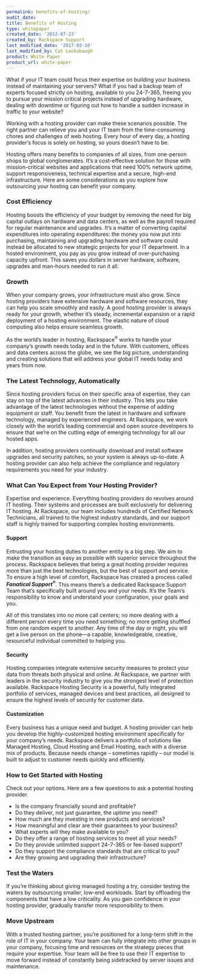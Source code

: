 ```yaml
---
permalink: benefits-of-hosting/
audit_date:
title: Benefits of Hosting
type: whitepaper
created_date: '2012-07-23'
created_by: Rackspace Support
last_modified_date: '2017-03-10'
last_modified_by: Cat Lookabaugh
product: White Paper
product_url: white-paper
---
```


What if your IT team could focus their expertise on building your
business instead of maintaining your servers? What if you had a backup
team of experts focused strictly on hosting, available to you 24-7-365,
freeing you to pursue your mission critical projects instead of
upgrading hardware, dealing with downtime or figuring out how to handle
a sudden increase in traffic to your website?

Working with a hosting provider can make these scenarios possible. The
right partner can relieve you and your IT team from the time-consuming
chores and challenges of web hosting. Every hour of every day, a hosting
provider’s focus is solely on hosting, so yours doesn’t have to be.

Hosting offers many benefits to companies of all sizes, from one-person
shops to global conglomerates. It’s a cost-effective solution for those
with mission-critical websites and applications that need 100% network
uptime, support responsiveness, technical expertise and a secure,
high-end infrastructure. Here are some considerations as you explore how
outsourcing your hosting can benefit your company.

### Cost Efficiency

Hosting boosts the efficiency of your budget by removing the need for
big capital outlays on hardware and data centers, as well as the payroll
required for regular maintenance and upgrades. It’s a matter of
converting capital expenditures into operating expenditures: the money
you now put into purchasing, maintaining and upgrading hardware and
software could instead be allocated to new strategic projects for your
IT department. In a hosted environment, you pay as you grow instead of
over-purchasing capacity upfront. This saves you dollars in server
hardware, software, upgrades and man-hours needed to run it all.

### Growth

When your company grows, your infrastructure must also grow. Since
hosting providers have extensive hardware and software resources, they
can help you scale smoothly and easily. A good hosting provider is
always ready for your growth, whether it’s steady, incremental expansion
or a rapid deployment of a hosting environment. The elastic nature of
cloud computing also helps ensure seamless growth.

As the world’s leader in hosting, Rackspace<sup>&reg;</sup> works to handle
your company’s growth needs today and in the future. With customers, offices
and data centers across the globe, we see the big picture, understanding
and creating solutions that will address your global IT needs today and
years from now.

### The Latest Technology, Automatically

Since hosting providers focus on their specific area of expertise, they
can stay on top of the latest advances in their industry. This lets you
take advantage of the latest technologies without the expense of adding
equipment or staff. You benefit from the latest in hardware and software
technology, managed by experienced engineers. At Rackspace, we work
closely with the world’s leading commercial and open source developers
to ensure that we’re on the cutting edge of emerging technology for all
our hosted apps.

In addition, hosting providers continually download and install software
upgrades and security patches, so your system is always up-to-date. A
hosting provider can also help achieve the compliance and regulatory
requirements you need for your industry.

### What Can You Expect from Your Hosting Provider?

Expertise and experience. Everything hosting providers do revolves
around IT hosting. Their systems and processes are built exclusively for
delivering IT hosting. At Rackspace, our team includes hundreds of
Certified Network Technicians, all trained to the highest industry
standards, and our support staff is highly trained for supporting
complex hosting environments.

#### Support

Entrusting your hosting duties to another entity is a big step. We aim
to make the transition as easy as possible with superior service
throughout the process. Rackspace believes that being a great hosting
provider requires more than just the best technologies, but the best of
support and service. To ensure a high level of comfort, Rackspace has
created a process called ***Fanatical Support<sup>&reg;</sup>***. This means
there’s a dedicated Rackspace Support Team that’s specifically built around
you and your needs. It’s the Team’s responsibility to know and understand
your configuration, your goals and you.

All of this translates into no more call centers; no more dealing with a
different person every time you need something; no more getting shuffled
from one random expert to another. Any time of the day or night, you
will get a live person on the phone—a capable, knowledgeable, creative,
resourceful individual committed to helping you.

#### Security

Hosting companies integrate extensive security measures to protect your
data from threats both physical and online. At Rackspace, we partner
with leaders in the security industry to give you the strongest level of
protection available. Rackspace Hosting Security is a powerful, fully
integrated portfolio of services, managed devices and best practices,
all designed to ensure the highest levels of security for customer data.

#### Customization

Every business has a unique need and budget. A hosting provider can help
you develop the highly-customized hosting environment specifically for
your company’s needs. Rackspace delivers a portfolio of solutions like
Managed Hosting, Cloud Hosting and Email Hosting, each with a diverse
mix of products. Because needs change – sometimes rapidly – our model is
built to adjust to customer needs quickly and efficiently.

### How to Get Started with Hosting

Check out your options. Here are a few questions to ask a potential
hosting provider.

-   Is the company financially sound and profitable?
-   Do they deliver, not just guarantee, the uptime you need?
-   How much are they investing in new products and services?
-   How meaningful and clear are their guarantees to your business?
-   What experts will they make available to you?
-   Do they offer a range of hosting services to meet all your needs?
-   Do they provide unlimited support 24-7-365 or fee-based support?
-   Do they support the compliance standards that are critical to you?
-   Are they growing and upgrading their infrastructure?

### Test the Waters

If you’re thinking about giving managed hosting a try, consider testing
the waters by outsourcing smaller, low-end workloads. Start by
offloading the components that have a low criticality. As you gain
confidence in your hosting provider, gradually transfer more
responsibility to them.

### Move Upstream

With a trusted hosting partner, you’re positioned for a long-term shift
in the role of IT in your company. Your team can fully integrate into
other groups in your company, focusing time and resources on the
strategy pieces that require your expertise. Your team will be free to
use their IT expertise to move forward instead of constantly being
sidetracked by server issues and maintenance.
